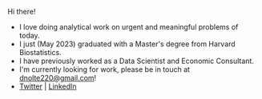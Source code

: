 Hi there! 
- I love doing analytical work on urgent and meaningful problems of today.    
- I just (May 2023) graduated with a Master's degree from Harvard Biostatistics. 
- I have previously worked as a Data Scientist and Economic Consultant.
- I'm currently looking for work, please be in touch at dnolte220@gmail.com! 
- [Twitter](https://twitter.com/DanNolte2) | [LinkedIn](https://www.linkedin.com/in/dansnolte/)
